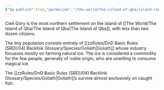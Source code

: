 ```yaml
---
{"dg-publish":true,"permalink":"/the-world/the-island-of-qba/island-regions/astilabors-peak/settlements/cien-gory/"}
---
```


Cień Góry is the most northern settlement on the island of [[The World/The Island of Qba/The Island of Qba\|The Island of Qba]], with less than two dozen citizens. 

The tiny population consists entirely of [[zzRules/DnD Basic Rules (SRD)/04) Backlink Glossary/Species/Goliath\|Goliath]] whose industry focusses mostly on farming natural ice. The ice is considered a commodity for the few people, generally of noble origin, who are unwilling to consume magical ice.

The [[zzRules/DnD Basic Rules (SRD)/04) Backlink Glossary/Species/Goliath\|Goliath]]s survive almost exclusively on caught fish.